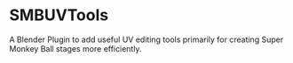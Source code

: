 # SMBUVTools
 A Blender Plugin to add useful UV editing tools primarily for creating Super Monkey Ball stages more efficiently.
